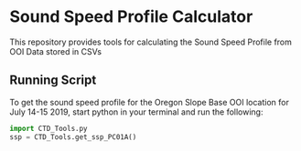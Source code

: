 # Sound Speed Profile Calculator
This repository provides tools for calculating the Sound Speed Profile from OOI Data stored in CSVs

## Running Script
To get the sound speed profile for the Oregon Slope Base OOI location for July 14-15 2019, start python in your terminal and run the following:

```python
import CTD_Tools.py
ssp = CTD_Tools.get_ssp_PC01A()
```